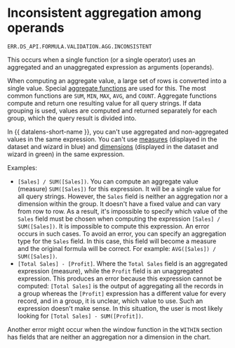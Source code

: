 # Inconsistent aggregation among operands

`ERR.DS_API.FORMULA.VALIDATION.AGG.INCONSISTENT`

This occurs when a single function (or a single operator) uses an aggregated and an unaggregated expression as arguments (operands).

When computing an aggregate value, a large set of rows is converted into a single value. Special [aggregate functions](../../../datalens/function-ref/aggregation-functions.md) are used for this. The most common functions are `SUM`, `MIN`, `MAX`, `AVG`, and `COUNT`. Aggregate functions compute and return one resulting value for all query strings. If data grouping is used, values are computed and returned separately for each group, which the query result is divided into.

In {{ datalens-short-name }}, you can't use aggregated and non-aggregated values in the same expression. You can't use [measures](../../concepts/dataset/data-model.md#field) (displayed in the dataset and wizard in blue) and [dimensions](../../concepts/dataset/data-model.md#field) (displayed in the dataset and wizard in green) in the same expression.

Examples:

- `[Sales] / SUM([Sales])`. You can compute an aggregate value (measure) `SUM([Sales])` for this expression. It will be a single value for all query strings. However, the `Sales` field is neither an aggregation nor a dimension within the group. It doesn't have a fixed value and can vary from row to row. As a result, it's impossible to specify which value of the `Sales` field must be chosen when computing the expression `[Sales] / SUM([Sales])`. It is impossible to compute this expression. An error occurs in such cases. To avoid an error, you can specify an aggregation type for the `Sales` field. In this case, this field will become a measure and the original formula will be correct. For example: `AVG([Sales]) / SUM([Sales])`.
- `[Total Sales] - [Profit]`. Where the `Total Sales` field is an aggregated expression (measure),
   while the `Profit` field is an unaggregated expression. This produces an error
   because this expression cannot be computed: `[Total Sales]` is the output of aggregating
   all the records in a group whereas the `[Profit]` expression has a different value for every record, and in a group, it is unclear,
   which value to use. Such an expression doesn't make sense. In this situation, the user is most likely
   looking for `[Total Sales] - SUM([Profit])`.

Another error might occur when the window function in the `WITHIN` section has fields that are neither an aggregation nor a dimension in the chart.
